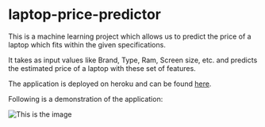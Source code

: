# laptop-price-predictor
This is a machine learning project which allows us to predict the price of a laptop which fits within the given specifications.

It takes as input values like Brand, Type, Ram, Screen size, etc. and predicts the estimated price of a laptop with these set of features.

The application is deployed on heroku and can be found [here](https://laptop-price-predictor-ml.herokuapp.com/).

Following is a demonstration of the application:

![This is the image](https://drive.google.com/file/d/1UctJshGZSsz8-soYFtsGV7ZZeK9eghNX/view?usp=sharing)
